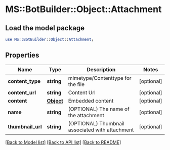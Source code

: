 # MS::BotBuilder::Object::Attachment

## Load the model package
```perl
use MS::BotBuilder::Object::Attachment;
```

## Properties
Name | Type | Description | Notes
------------ | ------------- | ------------- | -------------
**content_type** | **string** | mimetype/Contenttype for the file | [optional] 
**content_url** | **string** | Content Url | [optional] 
**content** | [**Object**](Object.md) | Embedded content | [optional] 
**name** | **string** | (OPTIONAL) The name of the attachment | [optional] 
**thumbnail_url** | **string** | (OPTIONAL) Thumbnail associated with attachment | [optional] 

[[Back to Model list]](../README.md#documentation-for-models) [[Back to API list]](../README.md#documentation-for-api-endpoints) [[Back to README]](../README.md)


